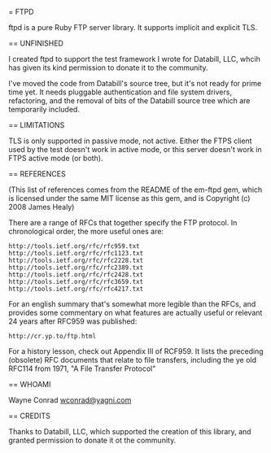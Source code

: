 = FTPD

ftpd is a pure Ruby FTP server library.  It supports implicit and
explicit TLS.

== UNFINISHED

I created ftpd to support the test framework I wrote for Databill,
LLC, whcih has given its kind permission to donate it to the
community.

I've moved the code from Databill's source tree, but it's not ready
for prime time yet.  It needs pluggable authentication and file system
drivers, refactoring, and the removal of bits of the Databill source
tree which are temporarily included.

== LIMITATIONS

TLS is only supported in passive mode, not active.  Either the FTPS
client used by the test doesn't work in active mode, or this server
doesn't work in FTPS active mode (or both).

== REFERENCES

(This list of references comes from the README of the em-ftpd gem,
which is licensed under the same MIT license as this gem, and is
Copyright (c) 2008 James Healy)

There are a range of RFCs that together specify the FTP protocol. In
chronological order, the more useful ones are:

    http://tools.ietf.org/rfc/rfc959.txt
    http://tools.ietf.org/rfc/rfc1123.txt
    http://tools.ietf.org/rfc/rfc2228.txt
    http://tools.ietf.org/rfc/rfc2389.txt
    http://tools.ietf.org/rfc/rfc2428.txt
    http://tools.ietf.org/rfc/rfc3659.txt
    http://tools.ietf.org/rfc/rfc4217.txt

For an english summary that's somewhat more legible than the RFCs, and
provides some commentary on what features are actually useful or
relevant 24 years after RFC959 was published:

    http://cr.yp.to/ftp.html

For a history lesson, check out Appendix III of RCF959. It lists the
preceding (obsolete) RFC documents that relate to file transfers,
including the ye old RFC114 from 1971, "A File Transfer Protocol"

== WHOAMI

Wayne Conrad <wconrad@yagni.com>

== CREDITS

Thanks to Databill, LLC, which supported the creation of this library,
and granted permission to donate it ot the community.
